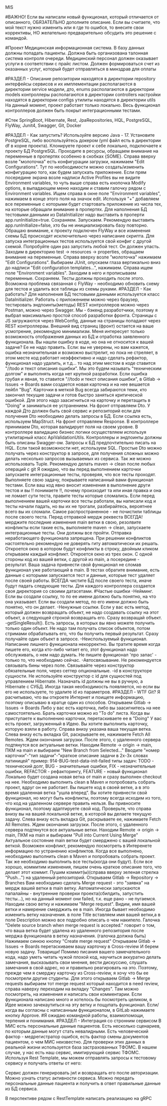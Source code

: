 MIS

#ВАЖНО!
Если вы написали новый функционал, который отличается от описанного, ОБЯЗАТЕЛЬНО дополните описание.
Если вы считаете, что мой текст нужно изменить или я где то ошибся, то внесите свои коррективы, НО
желательно предварительно обсудить это решение с командой.

#Проект
Медицинская информационная система.
В базу данных должны попадать пациенты.
Должна быть организована талонная система контроля очереди.
Медицинский персонал должен оказывает услуги в соответствии с прайс листом.
Должен формироваться счет из оказанных услуг, который будет отправляться в минздрав для оплаты

#РАЗДЕЛ  -  Описание
репозитории находятся в директории repository
интерфейсы сервисов и их имплементации располагаются в директории service
модели, дто, enums располагаются в директории models
контроллеры располагаются в директории controllers
настройки находятся в директории configs
утилиты находятся в директории utils
На данный момент, проект работает только локально.
Весь функционал контроллеров должен быть покрыт интеграционными тестами.

#Стек
SpringBoot, Hibernate, Rest, JpaRepositories, HQL, PostgreSQL, FlyWay, Junit4, Swagger, Git, Docker

#РАЗДЕЛ  -  Как запустить?
Используйте версию Java - 17.
Установите PostgreSQL, либо воспользуйтесь докером (yml файл есть в директории df в корне проекта).
Клонируете проект к себе локально, подключаете к проекту БД PostgreSQL.
Проходите в ресурсы, обращаем внимание на переменные в пропертях особенно в скобках {SOME}.
Справа вверху возле "молоточка" есть конфигурации загрузки, нажимаем "Edit Configurations".
Тут по необходимости можно создать/изменить конфигурацию того, как будем запускать приложение.
Если прям посередине экрана возле надписи Active Profiles вы не видите Environment variables, то
чуть выше справа есть кнопочка Modify options, в выпадающем меню находим и ставим галочку рядом с Environment variables.
Ищем справа в окне поле "Environment variables", нажимаем в конце этого поля на значок edit.
Используя "+" добавляем все переменные с которыми будет стартовать приложение из числа тех, на которые обращали внимание в пропертях.
Для наполнения БД тестовыми данными из DataInitializer надо выставить в проперти app.runInitialize=true.
Сохраняем.
Запускаем.
Рекомендую выставить app.runInitialize=false, xто бы не инициализировать базу повторно.
Обращаю внимание, к проекту подключен FlyWay и все изменения схемы БД происходят исключительно через написание скрипта.
Для запуска интеграционных тестов используется свой конфиг с другой схемой.
Попробуйте один раз запустить любой тест.
Он должен упасть.
Заходим в директорию test -> resourсes -> properties, обращаем внимание на переменные.
Справа вверху возле "молоточка" нажимаем "Edit Configurations".
Выбираем JUnit, опускаем глаза вертикально вниз до надписи "Edit configuration templates...", нажимаем.
Справа ищем поле "Environment variables".
Заходим в него и прописываем переменные.
Сохраняем.
Тесты должны проходить после этого.
Возможна проблема связанная с FlyWay - необходимо обновить схему для тестов и удалить все таблицы из схемы руками.
#РАЗДЕЛ  -  Как работать?
Для наполнения БД тестовыми данными используется класс DataInitializer.
Работать с приложением можно через браузер, тестировать эндпоинты(методы) REST контроллеров
можно через Postman, можно через Swagger.
Мы - бэкенд разработчики, поэтому я выбрал максимально простой способ разработки фронта.
Страницы с JS загружаются через WebConfig, данные на страницы попадают через REST контроллераы.
Внешний вид страниц (фронт) остается на ваше усмотрение, рекомендую минимализм.
Меня интересует только возможность отображения данных из БД и отработка заявленного функционала.
Вы нашли ошибку в коде, но она не относится к вашей задаче? Ее не надо править.
Если:
вы не уверены, но вам кажется,
ошибка незначительная и возможно выстрелит, но пока не стреляет,
в этом месте код работает неэффективно и надо сделать рефактор,
функционал надо удалить,
и т.д...
то над этим местом в коде ставится "//todo и текст описания ошибки".
Мы это будем называть "техническим долгом" и выполнять когда нет крупной разработки.
Если ошибка грубая и явная, то ставится "//todo и текст описания ошибки",
в Gitlab -> Issues -> Boards вами создается новая карточка и на нее вешается лейбл "Bug".
Карточки в меткой Bug всегда забираются теми, кто закончил текущие задачи и готов
быстро заняться критической ошибкой.
Для этого надо заасигниться на карточку и перетащить в "Doing" и заниматься ее устранением.
На фронт отправляем Dto. У каждой Дто должен быть свой сервис и репозиторий если для получения Dto необходимо делать запросы в БД.
Если ссылка есть, используем MapStruct.
На фронт отправляем Response.
В контроллере принимаем Dto, которая валидирует поля на своем уровне.
В контроллере валидацию бизнес логики осуществляем используя утилитарный класс ApiValidationUtils.
Контроллеры и эндпоинты должны быть описаны Swagger-ом.
Запросы к БД предпочтительно писать на HQL.
Если такой возможности нет, используем SQL.
Простые Dto можно получать через конструктор в запросе, для получения сложных можно делать несколько запросов вызываемых из сервиса.
Так же можно использовать Tuple.
Рекомендую делать maven -> clean после любых операций с git
Я ожидаю, что вы перед выполнением карточки запускаете интеграционные тесты, проверяя, что все тесты проходят.
Выполняете свою задачу, покрываете написанный вами функционал тестами.
Если ваш код явно вносит изменения в выполнение други тестов и вы !! понимаете !!, почему произходит та или иная правка и она не ломает сути теста, правите тесты которые сломались.
Если перед выполнением вашей карточки все тесты работали, вы написали код и тесты начали падать, но вы их не трогали, разбирайтесь, вероятнее всего вы их сломали.
Самое распространенное - не почистили таблицы после своего теста.
Перед отправкой мердж реквеста ВСЕГДА! мерджите последние изменения main ветки в свою, резолвите конфликты если такие есть, выполняете maven -> clean, запускаете интеграционные тесты. Они должны все пройти. Отправка неработающего функционала запрещена.
При решении конфликтов настоятельно рекомендую не доверять гиту автоматически их решать.
Откроется окно в котором будут конфликты в строку, двойным кликом открываем каждый конфликт.
Откроется окно из трех окон. С одной стороны код из вашей ветки, с другой из main, а посередине - результат.
Ваша задача привнести свой функционал не сломав функционал уже работающий в main.
В тестах обратите внимание, есть данные с которыми запускается тест и данные, которые тест удаляет после своей работы.
ВСЕГДА чистите БД после своего теста, иначе будут падать следующие тесты.
Для каждого контроллера создается своя директория со своими датасетами.
#Частые ошибки
-Нейминг.
Если вы создали ссылку, то по ее имени должно быть понятно, на что она указывает.
Если вы создали метод, по его имени должно быть понятно, что он делает.
-Ненужные ссылки.
Если у вас есть метод, который должен возвращать объект, не надо создавать ссылку на этот объект,
а следующей строкой возвращать его. Сразу возвращай объект.
-getSingleResult().
Есть запросы, в которых вы явно можете получить только один объект. Не надо там получать список объектов,
потом стримами обрабатывать его, что бы получить первый результат. Сразу получайте один объект в запросе.
-Неиспользуемый функционал.
Написание лишнего функционала некорректно. Вы тратите время когда пишете его, когда кто-либо читает его,
зтот функционал надо обслуживать, о нем надо думать. Не пишите функционал 'про запас' - только то, что необходимо сейчас.
-Автосвязывание.
Не рекомендуется связывать бины через поле.
Связывайте через конструктор обязательные поля, через сеттер опциональные.
-id в конструкторе сущности.
Не используйте конструктор с id для сущностей под управлением Hibernate. Назначать id должны не вы в ручную,
а Hibernate с СУБД. Иногда такая необходимость появляется, но если вы его не используете, то удалите id из параметров.
#РАЗДЕЛ  -  WTF Git?
Я расчитываю, что вы откроете Интернет и поищете информацию, поэтому описываю в кратце один из способов.
Открываем Gitlab -> Issues -> Boards
Либо у вас есть карточка, либо вы заасигнитесь на нее самостоятельно.
Брать карточки можно из "To do" листа.
Когда вы приступаете к выполнению карточки, перетаскиваете ее в "Doing"
У вас есть проект, загруженный в Идею.
Вы хотите выполнить карточку, которую взяли в работу.
Справа внизу указана ваша текущая ветка.
Слева внизу есть вкладка Git, раскрываете ее, нажимаете Fetch All Remotes. Ждем окончания загрузки.
После этого, с удаленного сервера подтянутся все актуальные ветки.
Находим Remote -> origin -> main, ПКМ на main и выбираем "New Branch from Selected..."
Вводите "номер карточки"-"тип задачи"-"краткое описание задачи в 2х-3х словах латиницей"
пример: 914-BUG-test-data-init-failed
типы задач:
TODO - технический долг,
BUG - значительные ошибки,
FIX - незначительные ошибки,
REFACTOR - рефакторингу,
FEATURE - новый функционал
Локально будет создана новая ветка от main и сразу выполнен checkout на нее.
Необходимо выполнить clean в Maven и попробовать собрать проект, вдруг он не работает.
Вы пишете код в своей ветке, а в это время удаленная ветка "ушла вперед".
Вы хотите привнести свой функционал, но могут быть конфликты, поэтому всегда исходим из того,
что код на удаленном сервере править нельзя. Вы привносите функционал, поэтому адаптируете свой код.
Проверьте, что справа внизу вы на вашей локальной ветке, в которой вы делаете текущую задачу.
Слева внизу есть вкладка Git, раскрываете ее, нажимаете Fetch All Remotes. Ждем окончания загрузки.
После этого, с удаленного сервера подтянутся все актуальные ветки.
Находим Remote -> origin -> main, ПКМ на main и выбираем "Pull into Current Using Merge"
Актуальное состояние main ветки будет смерджено с вашей локальной веткой.
Возможен конфликт, рекомендую посмотреть в Интеренете информацию по устранению конфликтов.
Когда все выполнено, необходимо выполнить clean в Maven и попробовать собрать проект.
Так же необходимо выполнить все тесты(когда они будут).
Если все хорошо, коммитим изменения, пишем очень краткое описание того, что делает этот коммит.
Пушим коммит(ы)(справа вверху зеленая стрелка "Push...") на удаленный репозиторий.
Открываем Gitlab -> Repository -> Branches
Вам необходимо сделать Merge request - это "заявка" на мердж вашей ветки в main ветку.
Автоматически запускаются папалайны - внутренние проверки проекта(сбилдить, запустить тесты...),
но на данный момент они failed, т.к. еще рано - не пугаемся.
Находим свою ветку и нажимаем "Merge request".
Видим, имя вашей ветки и намерение смерджить ее в main. Иногда бывает необходимо изменить ветку назначения.
в поле Title вставляем имя вашей ветки,а в поле Description можно все подробно описать о чем накипело.
Галочка "Delete source branch when merge request is accepted." говорит о том, что ваша ветка будет удалена
из удаленного репозитория после мерджа функционала в ветку назначения. (галочка должна быть)
Нажимаем синюю кнопку "Create merge request"
Открываем Gitlab -> Issues -> Boards
перетаскиваем вашу карточку в Cross-review
И берем новую задачу.
Товарищи! Помимо писания вашего замечательного кода, надо уметь читать чужой плохой код,
научиться аккуратно делать замечания, высказывать свои мнения, вести дискуссию, слушать замечания в свой адрес,
но и правильно реагировать на это. Поэтому, прежде чем я смерджу карточку из Cross-review,
я хочу что бы ее посмотрели другие студенты.
Для этого открываем Gitlab -> Merge requests
выбираем тот merge request который находится в need review, справа наверху переходим на вкладку "Changes".
Там можно посмотреть, на изменения и написать свои комментарии.
Если функционала написано много и хотелось бы посмотреть целиком, в Идее можно зачекаутиться на эту ветку и
пощупать функционал.
Если/когда вы согласны с написанным функционалом, в GitLab нажимаете кнопку Approve.
#Я ожидаю командной работы, взаимопомощи, терпения и понимания.
#РАЗДЕЛ  -  Интеграция со стронним сервисом
В МИС есть персональные данные пациентов. Есть несколько сценариев, по которым данные могут стать невалидными.
Есть человеческий фактор - медрегистратор ошибся, есть фактор смены документов пациентом, о чем МИС неизвестно.
Для проверки этих данных в реальной жизни используется база застрахованных ТФОМС.
В нашем случае, у нас есть наш сервис, имитирующий сервис ТФОМС.
Используя Rest Template, мы можем отправлять запросы к тестовому сервису и получать ответы от него:

Сервис должен генерировать jwt и возвращать его после авторизации.
Можно узнать статус активности сервиса.
Можно передать персональные данные пациента и получить в ответ правильные данные из БД сервиса.

В перспективе рядом с RestTemplate написать реализацию на gRPC